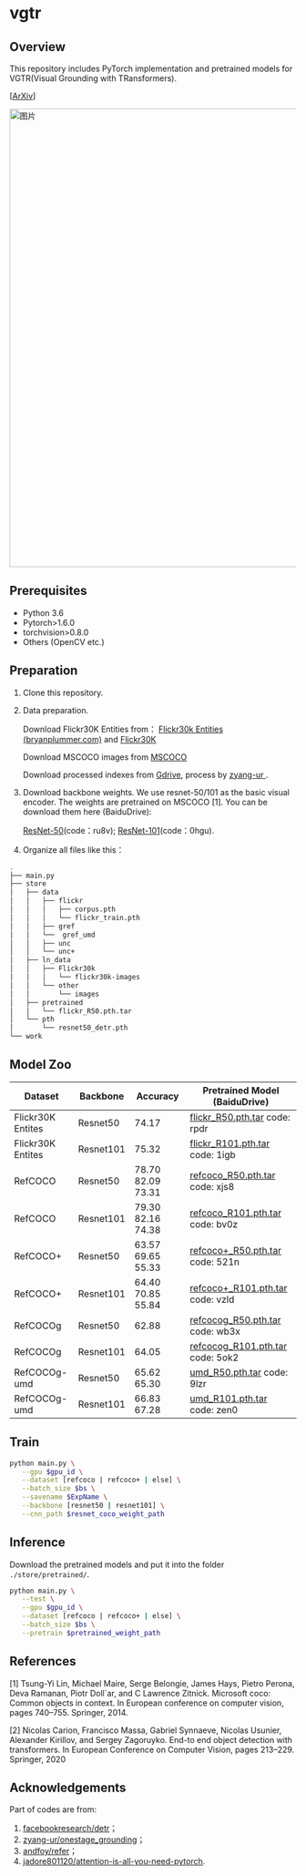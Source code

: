 # vgtr



##  Overview

This repository includes PyTorch implementation and pretrained models for VGTR(Visual Grounding with TRansformers).

[[ArXiv](https://arxiv.org/abs/2105.04281)]

<img width="805" alt="图片" src="https://user-images.githubusercontent.com/83934424/157177788-534d16e8-c91c-432d-8939-213c7f3065a2.png">


## Prerequisites

- Python 3.6
- Pytorch>1.6.0
- torchvision>0.8.0
- Others (OpenCV etc.)



## Preparation

1. Clone this repository.

2. Data preparation.

   Download Flickr30K Entities from： [Flickr30k Entities (bryanplummer.com)](http://bryanplummer.com/Flickr30kEntities/) and  [Flickr30K](http://shannon.cs.illinois.edu/DenotationGraph/) 

   Download MSCOCO images from [MSCOCO](http://images.cocodataset.org/zips/train2014.zip)

   Download processed indexes from [Gdrive](https://drive.google.com/drive/folders/1cZI562MABLtAzM6YU4WmKPFFguuVr0lZ?usp=drive_open), process by [zyang-ur
](https://github.com/zyang-ur/onestage_grounding).

3. Download backbone weights. We use resnet-50/101 as the basic visual encoder. The weights are pretrained on MSCOCO [1]. You can be download them here (BaiduDrive):

   [ResNet-50](https://pan.baidu.com/s/1ZHR_Ew8tUZH7gZo1prJThQ)(code：ru8v);  [ResNet-101](https://pan.baidu.com/s/1zsQ67cUZQ88n43-nmEjgvA)(code：0hgu).

4. Organize all files like this：

```bash
.
├── main.py
├── store
│   ├── data
│   │   ├── flickr
│   │   │   ├── corpus.pth
│   │   │   └── flickr_train.pth
│   │   ├── gref
│   │   └──  gref_umd
│	│	├── unc
│   │   └── unc+
│   ├── ln_data
│   │   ├── Flickr30k
│   │   │   └── flickr30k-images
│   │   └── other
│   │       └── images
│   ├── pretrained
│   │   └── flickr_R50.pth.tar
│   └── pth
│       └── resnet50_detr.pth
└── work
```




## Model Zoo

| Dataset           | Backbone  | Accuracy            | Pretrained Model (BaiduDrive)                                |
| ----------------- | --------- | ------------------- | ------------------------------------------------------------ |
| Flickr30K Entites | Resnet50  | 74.17               | [flickr_R50.pth.tar](https://pan.baidu.com/s/1VUnxD-5pXnM7iFwIl8q9kA) code: rpdr |
| Flickr30K Entites | Resnet101 | 75.32               | [flickr_R101.pth.tar](https://pan.baidu.com/s/10GcUFLSTei9Lwvu4e5GjrQ) code: 1igb |
| RefCOCO           | Resnet50  | 78.70  82.09  73.31 | [refcoco_R50.pth.tar](https://pan.baidu.com/s/1GIe5OoOQOADYc1vVGcSXbw) code: xjs8 |
| RefCOCO           | Resnet101 | 79.30  82.16  74.38 | [refcoco_R101.pth.tar](https://pan.baidu.com/s/1GL-itH93G_e3VVNUPtocSA) code: bv0z |
| RefCOCO+          | Resnet50  | 63.57  69.65  55.33 | [refcoco+_R50.pth.tar](https://pan.baidu.com/s/1PUF8WoTrOLmYU24kgAMXKQ) code: 521n |
| RefCOCO+          | Resnet101 | 64.40  70.85  55.84 | [refcoco+_R101.pth.tar](https://pan.baidu.com/s/1mJiA7i7-Mp5ZL5D6dEDy0g) code: vzld |
| RefCOCOg          | Resnet50  | 62.88               | [refcocog_R50.pth.tar](https://pan.baidu.com/s/1KvDPisgSLzy8u5bIVCBiOg) code: wb3x |
| RefCOCOg          | Resnet101 | 64.05               | [refcocog_R101.pth.tar](https://pan.baidu.com/s/13ubLIbIUA3XlhzSOjaK7dg) code: 5ok2 |
| RefCOCOg-umd      | Resnet50  | 65.62  65.30        | [umd_R50.pth.tar](https://pan.baidu.com/s/1-PgzbA98rUOl7VJHAO-Exw) code: 9lzr |
| RefCOCOg-umd      | Resnet101 | 66.83  67.28        | [umd_R101.pth.tar](https://pan.baidu.com/s/1JkGbYL8Of3WOVWI9QcVwhQ) code: zen0 |




## Train

```bash
python main.py \
   --gpu $gpu_id \
   --dataset [refcoco | refcoco+ | else] \
   --batch_size $bs \
   --savename $ExpName \
   --backbone [resnet50 | resnet101] \
   --cnn_path $resnet_coco_weight_path
```




## Inference

Download the pretrained models and put it into the folder ```./store/pretrained/```.

```bash
python main.py \
   --test \
   --gpu $gpu_id \
   --dataset [refcoco | refcoco+ | else] \
   --batch_size $bs \
   --pretrain $pretrained_weight_path
```




## References

[1] Tsung-Yi Lin, Michael Maire, Serge Belongie, James Hays, Pietro Perona, Deva Ramanan, Piotr Doll´ar, and C Lawrence Zitnick. Microsoft coco: Common objects in context. In European conference on computer vision, pages 740–755. Springer, 2014.

[2] Nicolas Carion, Francisco Massa, Gabriel Synnaeve, Nicolas Usunier, Alexander Kirillov, and Sergey 	Zagoruyko. End-to end object detection with transformers. In European Conference on Computer Vision, pages 213–229. Springer, 2020




## Acknowledgements

Part of codes are from:

1. [facebookresearch/detr](https://github.com/facebookresearch/detr)；
2. [zyang-ur/onestage_grounding](https://github.com/zyang-ur/onestage_grounding)； 
3. [andfoy/refer](https://github.com/andfoy/refer)；
4. [jadore801120/attention-is-all-you-need-pytorch](https://github.com/jadore801120/attention-is-all-you-need-pytorch).
